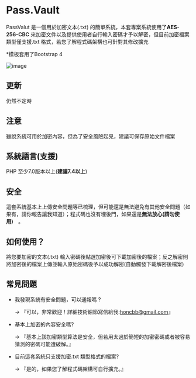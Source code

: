 # Pass.Vault

PassValut 是一個用於加密文本(.txt) 的簡單系統，本套專案系統使用了**AES-256-CBC** 來加密文件以及提供使用者自行輸入密碼才予以解密，但目前加密檔案類型僅支援.txt 格式，若您了解程式碼架構也可針對其修改擴充

*模板套用了Bootstrap 4

![image](https://i.imgur.com/y99Dawi.jpeg)

## 更新

仍然不定時

## 注意

雖說系統可用於加密內容，但為了安全風險起見，建議可保存原始文件檔案 

## 系統語言(支援)

PHP 至少7.0版本以上(**建議7.4以上**)

## 安全

這套系統基本上上傳安全問題等已梳理，但可能還是無法避免有其他安全問題（如果有，請你報告讓我知道）；程式碼也沒有埋後門，如果還是**無法放心(請勿使用)**　。

## 如何使用？

將您要加密的文本(.txt) 輸入密碼後點選加密後可下載加密後的檔案；反之解密則將加密後的檔案上傳並輸入原始密碼後予以成功解密(自動觸發下載解密後檔案)

## 常見問題
  
  
* 我發現系統有安全問題，可以通報嗎 ? 

    → 『可以，非常歡迎！詳細技術細節寫信給我:honcbb@gmail.com』

* 基本上加密的內容安全嗎?

    → 『基本上該加密類型算法是安全，但若用太過於簡短的加密密碼或者被容易猜測的密碼可能遭破解。』

* 目前這套系統只支援加密.txt 類型格式的檔案?

    → 『是的，如果您了解程式碼架構可自行擴充。』 
